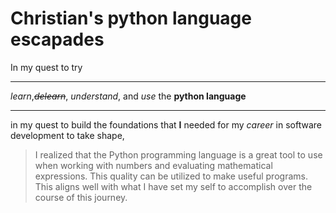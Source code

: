 # Christian's python language escapades

In my quest to try

---
_learn_,~~_delearn_~~, _understand_, and _use_ the **python language**

---
in my quest to build the foundations that **I** needed for my _career_ in software development to take shape,
>I realized that the Python programming language is a great tool to use when working with numbers and evaluating mathematical expressions. This quality can be utilized to make useful programs.
This aligns well with what I have set my self to accomplish over the course of this journey.